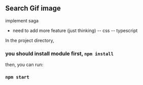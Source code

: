 ## Search Gif image
implement saga

- need to add more feature (just thinking) 
-- css 
-- typescript 

In the project directory,
### you should install module first, `npm install` 

then, you can run: 
### `npm start`

